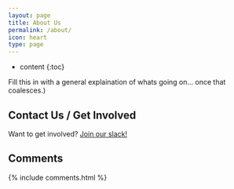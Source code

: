 ```yaml
---
layout: page
title: About Us
permalink: /about/
icon: heart
type: page
---
```

* content
{:toc}

Fill this in with a general explaination of whats going on... once that coalesces.)

## Contact Us / Get Involved

Want to get involved? [Join our slack!](https://metacaugs.herokuapp.com/)

## Comments

{% include comments.html %}
